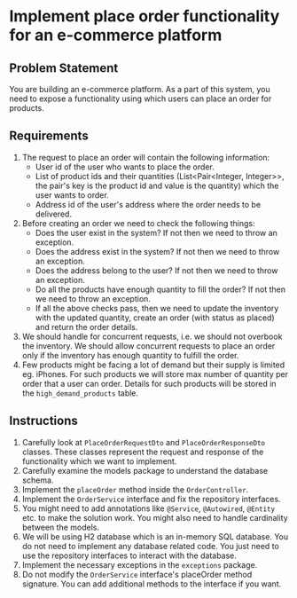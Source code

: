 # Implement place order functionality for an e-commerce platform

## Problem Statement

You are building an e-commerce platform. As a part of this system, you need to expose a functionality using which users can place an order for products.

## Requirements
1. The request to place an order will contain the following information:
   * User id of the user who wants to place the order.
   * List of product ids and their quantities (List<Pair<Integer, Integer>>, the pair's key is the product id and value is the quantity) which the user wants to order.
   * Address id of the user's address where the order needs to be delivered.
2. Before creating an order we need to check the following things:
   * Does the user exist in the system? If not then we need to throw an exception.
   * Does the address exist in the system? If not then we need to throw an exception.
   * Does the address belong to the user? If not then we need to throw an exception.
   * Do all the products have enough quantity to fill the order? If not then we need to throw an exception.
   * If all the above checks pass, then we need to update the inventory with the updated quantity, create an order (with status as placed) and return the order details.
3. We should handle for concurrent requests, i.e. we should not overbook the inventory. We should allow concurrent requests to place an order only if the inventory has enough quantity to fulfill the order.
4. Few products might be facing a lot of demand but their supply is limited eg. iPhones. For such products we will store max number of quantity per order that a user can order. Details for such products will be stored in the `high_demand_products` table.


## Instructions
1. Carefully look at `PlaceOrderRequestDto` and `PlaceOrderResponseDto` classes. These classes represent the request and response of the functionality which we want to implement.
2. Carefully examine the models package to understand the database schema.
3. Implement the `placeOrder` method inside the `OrderController`.
4. Implement the `OrderService` interface and fix the repository interfaces.
5. You might need to add annotations like `@Service`, `@Autowired`, `@Entity` etc. to make the solution work. You might also need to handle cardinality between the models.
6. We will be using H2 database which is an in-memory SQL database. You do not need to implement any database related code. You just need to use the repository interfaces to interact with the database.
7. Implement the necessary exceptions in the `exceptions` package.
8. Do not modify the `OrderService` interface's placeOrder method signature. You can add additional methods to the interface if you want.